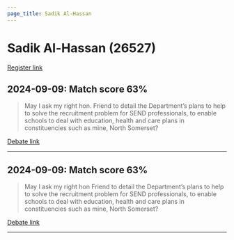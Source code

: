 ```yaml
---
page_title: Sadik Al-Hassan
---
```


# Sadik Al-Hassan  (26527)

[Register link](https://www.theyworkforyou.com/mp/26527/register)



## 2024-09-09: Match score 63%

>May I ask my right hon. Friend to detail the Department’s plans to help to solve the recruitment problem for SEND professionals, to enable schools to deal with education, health and care plans in constituencies such as mine, North Somerset?

[Debate link](https://www.theyworkforyou.com/debates/?id=2024-09-09b.556.0) 

---



## 2024-09-09: Match score 63%

>May I ask my right hon Friend to detail the Department’s plans to help to solve the recruitment problem for SEND professionals, to enable schools to deal with education, health and care plans in constituencies such as mine, North Somerset?

[Debate link](https://www.theyworkforyou.com/debates/?id=2024-09-09b.556.0) 

---

